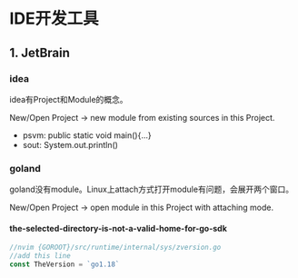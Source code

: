 # IDE开发工具

## 1. JetBrain

### idea

idea有Project和Module的概念。

New/Open Project -> new module from existing sources in this Project.

* psvm: public static void main(){...}
* sout: System.out.println()

### goland

goland没有module。Linux上attach方式打开module有问题，会展开两个窗口。

New/Open Project -> open module in this Project with attaching mode.

#### the-selected-directory-is-not-a-valid-home-for-go-sdk

```go
//nvim {GOROOT}/src/runtime/internal/sys/zversion.go
//add this line
const TheVersion = `go1.18`
```
